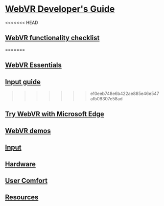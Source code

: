 # [WebVR Developer's Guide](index.md)
<<<<<<< HEAD
## [WebVR functionality checklist](essentials.md)
=======
## [WebVR Essentials](essentials.md)
## [Input guide](input.md)
>>>>>>> e10eeb748e6b422ae885e46e547afb08307e58ad
## [Try WebVR with Microsoft Edge](webvr-with-edge.md)
## [WebVR demos](demos.md)
## [Input](input.md)
## [Hardware](hardware.md)
## [User Comfort](usercomfort.md)
## [Resources](resources.md)
